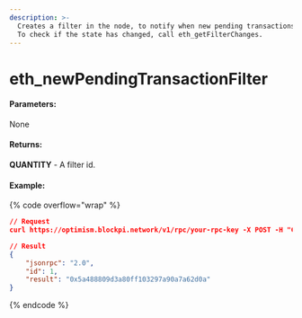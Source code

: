 ```yaml
---
description: >-
  Creates a filter in the node, to notify when new pending transactions arrive.
  To check if the state has changed, call eth_getFilterChanges.
---
```


# eth\_newPendingTransactionFilter

#### **Parameters:**

None

#### **Returns:**

**QUANTITY** - A filter id.

#### Example:

{% code overflow="wrap" %}
```json
// Request
curl https://optimism.blockpi.network/v1/rpc/your-rpc-key -X POST -H "Content-Type: application/json" --data '{"jsonrpc":"2.0","method":"eth_newPendingTransactionFilter","params":[],"id":1}'

// Result
{
    "jsonrpc": "2.0",
    "id": 1,
    "result": "0x5a488809d3a80ff103297a90a7a62d0a"
}
```
{% endcode %}
